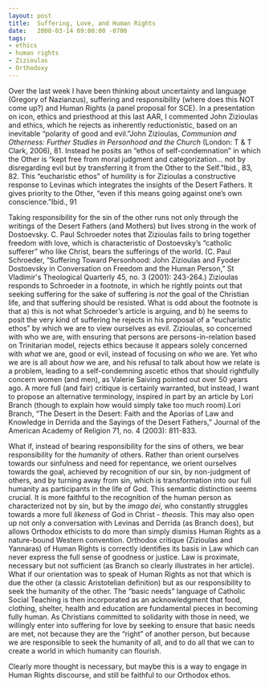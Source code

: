 ```yaml
---
layout: post
title:  Suffering, Love, and Human Rights
date:   2008-03-14 09:00:00 -0700
tags:
- ethics
- human rights
- Zizioulas
- Orthodoxy
---
```

<p>Over the last week I have been thinking about uncertainty and language (Gregory of Nazianzus), suffering and responsibility (where does this NOT come up?) and Human Rights (a panel proposal for SCE).  In a presentation on icon, ethics and priesthood at this last AAR, I commented John Zizioulas and ethics, which he rejects as inherently reductionistic, based on an inevitable “polarity of good and evil.”John Zizioulas, <em>Communion and Otherness: Further Studies in Personhood and the Church</em> (London: T &amp; T Clark, 2006), 81.  Instead he posits an “ethos of self-condemnation” in which the Other is “kept free from moral judgment and categorization… not by disregarding evil but by transferring it from the Other to the Self.”Ibid., 83, 82.  This “eucharistic ethos” of humility is for Zizioulas a constructive response to Levinas which integrates the insights of the Desert Fathers.  It gives priority to the Other, “even if this means going against one’s own conscience.”Ibid., 91 </p>
<p>Taking responsibility for the sin of the other runs not only through the writings of the Desert Fathers (and Mothers) but lives strong in the work of Dostoevsky.  C. Paul Schroeder notes that Zizioulas fails to bring together freedom with love, which is characteristic of Dostoevsky’s “catholic sufferer” who like Christ, bears the sufferings of the world. (C. Paul Schroeder, “Suffering Toward Personhood: John Zizioulas and Fyoder Dostoevsky in Conversation on Freedom and the Human Person,” St Vladimir's Theological Quarterly 45, no. 3 (2001): 243-264.)  Zizioulas responds to Schroeder in a footnote, in which he rightly points out that seeking suffering for the sake of suffering is <em>not</em> the goal of the Christian life, and that suffering should be resisted.  What is odd about the footnote is that a) this is not what Schroeder’s article is arguing, and b) he seems to posit the very kind of suffering he rejects in his proposal of a “eucharistic ethos” by which we are to view ourselves as evil.  Zizioulas, so concerned with who we are, with ensuring that persons are persons-in-relation based on Trinitarian model, rejects ethics because it appears solely concerned with <em>what</em> we are, good or evil, instead of focusing on <em>who</em> we are.  Yet who we are is all about <em>how</em> we are, and his refusal to talk about how we relate is a problem, leading to a self-condemning ascetic ethos that should rightfully concern women (and men), as Valerie Saiving pointed out over 50 years ago.  A more full (and fair) critique is certainly warranted, but instead, I want to propose an alternative terminology, inspired in part by an article by Lori Branch (though to explain how would simply take too much room).Lori Branch, “The Desert in the Desert: Faith and the Aporias of Law and Knowledge in Derrida and the Sayings of the Desert Fathers,” Journal of the American Academy of Religion 71, no. 4 (2003): 811-833.</p>
<p>What if, instead of bearing responsibility for the sins of others, we bear responsibility for the <em>humanity</em> of others.  Rather than orient ourselves towards our sinfulness and need for repentance, we orient ourselves towards the goal, achieved by recognition of our sin, by non-judgment of others, and by turning away from sin, which is transformation into our full humanity as participants in the life of God.  This semantic distinction seems crucial.  It is more faithful to the recognition of the human person as characterized not by sin, but by the <em>imago dei</em>, who constantly struggles towards a more full <em>likeness</em> of God in Christ - <em>theosis</em>.  This may also open up not only a conversation with Levinas and Derrida (as Branch does), but allows Orthodox ethicists to do more than simply dismiss Human Rights as a nature-bound Western convention.  Orthodox critique (Zizioulas and Yannaras) of Human Rights is correctly identifies its basis in Law which can never express the full sense of goodness or justice.  Law is proximate, necessary but not sufficient (as Branch so clearly illustrates in her article).  What if our orientation was to speak of Human Rights as not that which is due the other (a classic Aristotelian definition) but as our responsibility to seek the humanity of the other.  The “basic needs” language of Catholic Social Teaching is then incorporated as an acknowledgment that food, clothing, shelter, health and education are fundamental pieces in becoming fully human.  As Christians committed to solidarity with those in need, we willingly enter into suffering for love by seeking to ensure that basic needs are met, not because they are the “right” of another person, but because we are responsible to seek the humanity of all, and to do all that we can to create a world in which humanity can flourish.</p>
<p>Clearly more thought is necessary, but maybe this is a way to engage in Human Rights discourse, and still be faithful to our Orthodox ethos.</p>
